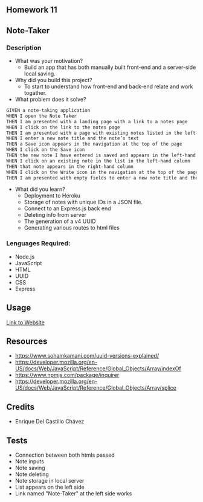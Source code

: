 ## Homework 11

## Note-Taker
### Description
- What was your motivation?
  - Build an app that has both manually built front-end and a server-side local saving.
- Why did you build this project?  
  - To start to understand how front-end and back-end relate and work togather.
- What problem does it solve?
```md
GIVEN a note-taking application
WHEN I open the Note Taker
THEN I am presented with a landing page with a link to a notes page
WHEN I click on the link to the notes page
THEN I am presented with a page with existing notes listed in the left-hand column, plus empty fields to enter a new note title and the note’s text in the right-hand column
WHEN I enter a new note title and the note’s text
THEN a Save icon appears in the navigation at the top of the page
WHEN I click on the Save icon
THEN the new note I have entered is saved and appears in the left-hand column with the other existing notes
WHEN I click on an existing note in the list in the left-hand column
THEN that note appears in the right-hand column
WHEN I click on the Write icon in the navigation at the top of the page
THEN I am presented with empty fields to enter a new note title and the note’s text in the right-hand column
```
- What did you learn?
  - Deployment to Heroku
  - Storage of notes with unique IDs in a JSON file.
  - Connect to an Express.js back end
  - Deleting info from server
  - The generation of a v4 UUID 
  - Generating various routes to html files
  

### Lenguages Required:
- Node.js
- JavaScript
- HTML
- UUID
- CSS
- Express

## Usage

[Link to Website](https://radiant-atoll-91693.herokuapp.com/)

## Resources
- https://www.sohamkamani.com/uuid-versions-explained/
- https://developer.mozilla.org/en-US/docs/Web/JavaScript/Reference/Global_Objects/Array/indexOf
- https://www.npmjs.com/package/inquirer
- https://developer.mozilla.org/en-US/docs/Web/JavaScript/Reference/Global_Objects/Array/splice


## Credits
- Enrique Del Castillo Chávez

## Tests
- Connection between both htmls passed
- Note inputs
- Note saving
- Note deleting
- Note storage in local server
- List appears on the left side
- Link named "Note-Taker" at the left side works
